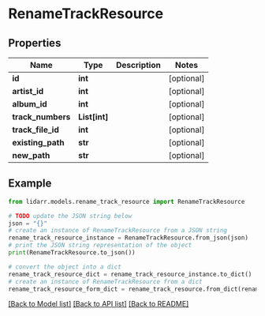 # RenameTrackResource


## Properties

Name | Type | Description | Notes
------------ | ------------- | ------------- | -------------
**id** | **int** |  | [optional] 
**artist_id** | **int** |  | [optional] 
**album_id** | **int** |  | [optional] 
**track_numbers** | **List[int]** |  | [optional] 
**track_file_id** | **int** |  | [optional] 
**existing_path** | **str** |  | [optional] 
**new_path** | **str** |  | [optional] 

## Example

```python
from lidarr.models.rename_track_resource import RenameTrackResource

# TODO update the JSON string below
json = "{}"
# create an instance of RenameTrackResource from a JSON string
rename_track_resource_instance = RenameTrackResource.from_json(json)
# print the JSON string representation of the object
print(RenameTrackResource.to_json())

# convert the object into a dict
rename_track_resource_dict = rename_track_resource_instance.to_dict()
# create an instance of RenameTrackResource from a dict
rename_track_resource_form_dict = rename_track_resource.from_dict(rename_track_resource_dict)
```
[[Back to Model list]](../README.md#documentation-for-models) [[Back to API list]](../README.md#documentation-for-api-endpoints) [[Back to README]](../README.md)



